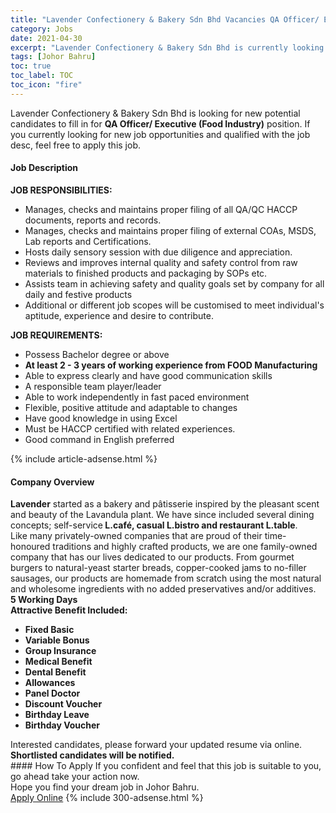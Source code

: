 ```yaml
---
title: "Lavender Confectionery & Bakery Sdn Bhd Vacancies QA Officer/ Executive (Food Industry)" 
category: Jobs 
date: 2021-04-30 
excerpt: "Lavender Confectionery & Bakery Sdn Bhd is currently looking for suitable person to fill in the QA Officer/ Executive (Food Industry) which based in Johor Bahru" 
tags: [Johor Bahru] 
toc: true 
toc_label: TOC 
toc_icon: "fire" 
--- 
```


<p>Lavender Confectionery & Bakery Sdn Bhd is looking for new potential candidates to fill in for <b>QA Officer/ Executive (Food Industry)</b> position. If you currently looking for new job opportunities and qualified with the job desc, feel free to apply this job.
</p><div><div><h4>Job Description</h4></div><div><div><span><div><p><strong>JOB RESPONSIBILITIES:&#160;</strong></p><ul><li>Manages, checks and maintains proper filing of all QA/QC HACCP documents, reports and records.</li><li>Manages, checks and maintains proper filing of external COAs, MSDS, Lab reports and Certifications.</li><li>Hosts daily sensory session with due diligence and appreciation.</li><li>Reviews and improves internal quality and safety control from raw materials to finished products and packaging by SOPs etc.</li><li>Assists team in achieving safety and quality goals set by company for all daily and festive products</li><li>Additional or different job scopes will be customised to meet individual's aptitude, experience and desire to contribute.</li></ul><p><strong>JOB REQUIREMENTS:</strong>&#160;</p><ul><li>Possess Bachelor degree or above</li><li><strong>At least 2 - 3 years of working experience from FOOD Manufacturing</strong></li><li>Able to express clearly and have good communication skills</li><li>A responsible team player/leader</li><li>Able to work independently in fast paced environment&#160;</li><li>Flexible, positive attitude and adaptable to changes</li><li>Have good knowledge in using Excel&#160;</li><li>Must be HACCP certified with related experiences.</li><li>Good command in English preferred</li></ul></div></span></div></div></div> 
{% include article-adsense.html %} 
<div><div><h4>Company Overview</h4></div><div><div><span><div><div><strong>Lavender</strong> started as a bakery and p&#226;tisserie inspired by the pleasant scent and beauty of the Lavandula plant. We have since included several dining concepts; self-service<strong> L.caf&#233;, casual L.bistro and restaurant L.table</strong>.



<div>Like many privately-owned companies that are proud of their time-honoured traditions and highly crafted products, we are one family-owned company that has our lives dedicated to our products. From gourmet burgers to natural-yeast starter breads, copper-cooked jams to no-filler sausages, our products are homemade from scratch using the most natural and wholesome ingredients with no added preservatives and/or additives.</div>
<div><strong>5 Working Days</strong></div>
<div><strong>Attractive Benefit Included:</strong></div>
<ul>
<li><strong>Fixed Basic</strong></li>
<li><strong>Variable Bonus</strong></li>
<li><strong>Group Insurance</strong></li>
<li><strong>Medical Benefit</strong></li>
<li><strong>Dental Benefit</strong></li>
<li><strong>Allowances</strong></li>
<li><strong>Panel Doctor</strong></li>
<li><strong>Discount Voucher</strong></li>
<li><strong>Birthday Leave&#160;</strong></li>
<li><strong>Birthday Voucher&#160;</strong></li>
</ul>
<div>
<div>Interested candidates, please forward your updated resume via online.</div>
<div><strong>Shortlisted candidates will be notified.&#160;</strong></div>
</div>
</div></div></span></div></div></div> 
#### How To Apply 
If you confident and feel that this job is suitable to you, go ahead take your action now. <br/> 
Hope you find your dream job in Johor Bahru. <br/> 
<a href="https://www.jobstreet.com.my/en/job/qa-officer-executive-food-industry-4552276?jobId=jobstreet-my-job-4552276&" class="btn btn--info" target="_blank" rel="nofollow noopenner">Apply Online</a> 
{% include 300-adsense.html %} 